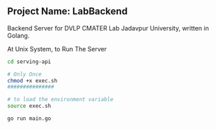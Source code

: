 ## Project Name:  LabBackend

Backend Server for DVLP CMATER Lab Jadavpur University, written in Golang.

At Unix System, to Run The Server

```bash
cd serving-api 

# Only Once
chmod +x exec.sh
###############

# to load the environment variable
source exec.sh

go run main.go
```
